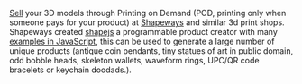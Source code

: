 [Sell][1] your 3D models through Printing on Demand (POD, printing only when someone pays for your product) at [Shapeways][2] and similar 3d print shops. Shapeways created [shapejs][3] a programmable product creator with many [examples in JavaScript][4], this can be used to generate a large number of unique products (antique coin pendants, tiny statues of art in public domain, odd bobble heads, skeleton wallets, waveform rings, UPC/QR code bracelets or keychain doodads.).

[1]: https://www.shapeways.com/marketplace
[2]: https://www.shapeways.com/
[3]: https://shapejs.shapeways.com/
[4]: https://shapejs.shapeways.com/v2/examples